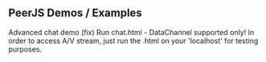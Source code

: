 ## PeerJS Demos / Examples

Advanced chat demo (fix)
Run chat.html - DataChannel supported only!
In order to access A/V stream, just run the .html on your 'localhost' for testing purposes.
